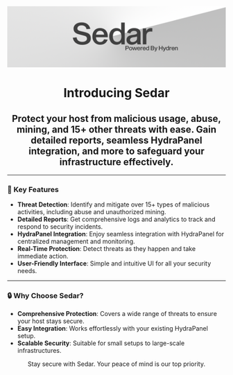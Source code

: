 <p align="center">
  <img src="https://raw.githubusercontent.com/HydraLabs-beta/sedar/main/sedarbanner.png" alt="SedarBanner">
</p>

<h1 align="center">Introducing Sedar</h1>

<h2 align="center">
  Protect your host from malicious usage, abuse, mining, and 15+ other threats with ease.  
  Gain detailed reports, seamless HydraPanel integration, and more to safeguard your infrastructure effectively.  
</h2>

---

### 🚀 Key Features
- **Threat Detection**: Identify and mitigate over 15+ types of malicious activities, including abuse and unauthorized mining.  
- **Detailed Reports**: Get comprehensive logs and analytics to track and respond to security incidents.  
- **HydraPanel Integration**: Enjoy seamless integration with HydraPanel for centralized management and monitoring.  
- **Real-Time Protection**: Detect threats as they happen and take immediate action.  
- **User-Friendly Interface**: Simple and intuitive UI for all your security needs.  

---

### 🔒 Why Choose Sedar?
- **Comprehensive Protection**: Covers a wide range of threats to ensure your host stays secure.  
- **Easy Integration**: Works effortlessly with your existing HydraPanel setup.  
- **Scalable Security**: Suitable for small setups to large-scale infrastructures.  

<p align="center">
  Stay secure with Sedar. Your peace of mind is our top priority.  
</p>
